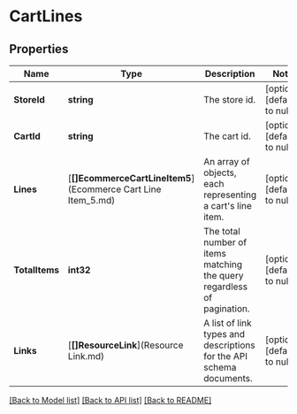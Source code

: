 # CartLines

## Properties
Name | Type | Description | Notes
------------ | ------------- | ------------- | -------------
**StoreId** | **string** | The store id. | [optional] [default to null]
**CartId** | **string** | The cart id. | [optional] [default to null]
**Lines** | [**[]EcommerceCartLineItem5**](Ecommerce Cart Line Item_5.md) | An array of objects, each representing a cart&#x27;s line item. | [optional] [default to null]
**TotalItems** | **int32** | The total number of items matching the query regardless of pagination. | [optional] [default to null]
**Links** | [**[]ResourceLink**](Resource Link.md) | A list of link types and descriptions for the API schema documents. | [optional] [default to null]

[[Back to Model list]](../README.md#documentation-for-models) [[Back to API list]](../README.md#documentation-for-api-endpoints) [[Back to README]](../README.md)

